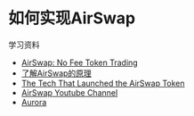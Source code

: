 # 如何实现AirSwap

学习资料
- [AirSwap: No Fee Token Trading](https://www.airswap.io/trade)
- [了解AirSwap的原理](https://www.youtube.com/watch?v=JZjHtoe062I)
- [The Tech That Launched the AirSwap Token
](https://blog.airswap.io/the-tech-that-launched-the-airswap-token-5361328185b7)
- [AirSwap Youtube Channel](https://www.youtube.com/channel/UCb2tLdHXs72fdtKXGD1uPAg)
- [Aurora](https://auroradao.com/)
